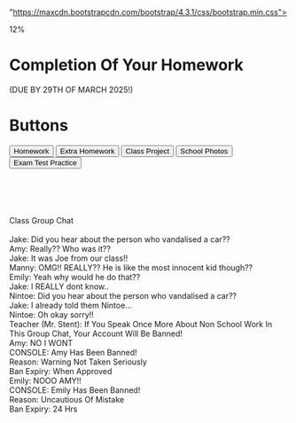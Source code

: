 <html>
  <head>

<title>Home Work Progress Bar </title>


<meta charset="utf-8">

<meta name="viewport" content="width=device-width, initial-scale=1">

<link rel="stylesheet" href=

"https://maxcdn.bootstrapcdn.com/bootstrap/4.3.1/css/bootstrap.min.css">


<script src=

"https://maxcdn.bootstrapcdn.com/bootstrap/4.3.1/js/bootstrap.min.js">

</script>

</head>
  <body>
    <div class="container">
      <div class="progress">
        <div class="progress-bar" style="width:12%">12%</div>
      </div>
    </div>
    <body style="text-allign:center;">
    <div class="jumbotron jumbptron-fluid">
      <div class="container">
        <h1 style="color:green">
         <h1>Completion Of Your Homework</h1>
        <p> (DUE BY 29TH OF MARCH 2025!) </p>
      </div>
    </div>
      <h1>Buttons</h2>
      <button type="button" class="btn btn-primary">Homework</button>
      <button type="button" class="btn btn-secondary">Extra Homework</button>
      <button type="button" class="btn btn-success">Class Project</button>
      <button type="button" class="btn btn-warning">School Photos</button>
      <button type="button" class="btn btn-danger">Exam Test Practice</button>
    </div>
      <br><br><br><br><br><br>
      <span class="badge badge-dark">Class Group Chat</span><br><br>
      <span class="badge badge-info">Jake: Did you hear about the person who vandalised a car??</span><br>
      <span class="badge badge-primary">Amy: Really?? Who was it??</span><br>
      <span class="badge badge-info">Jake: It was Joe from our class!!</span><br>
      <span class="badge badge-warning">Manny: OMG!! REALLY?? He is like the most innocent kid though??</span><br>
      <span class="badge badge-secondary">Emily: Yeah why would he do that??</span><br>
      <span class="badge badge-info">Jake: I REALLY dont know..</span><br>
      <span class="badge badge-success">Nintoe: Did you hear about the person who vandalised a car??</span><br>
      <span class="badge badge-info">Jake: I already told them Nintoe...</span><br>
      <span class="badge badge-success">Nintoe: Oh okay sorry!!</span><br>
      <span class="badge badge-dark">Teacher (Mr. Stent): If You Speak Once More About Non School Work In This Group Chat, Your Account Will Be Banned!</span><br>
      <span class="badge badge-primary">Amy: NO I WONT</span><br>
      <span class="badge badge-danger">CONSOLE: Amy Has Been Banned!</span><br>
      <span class="badge badge-danger">Reason: Warning Not Taken Seriously</span><br>
      <span class="badge badge-danger">Ban Expiry: When Approved</span><br>
      <span class="badge badge-secondary">Emily: NOOO AMY!!</span><br>
      <span class="badge badge-danger">CONSOLE: Emily Has Been Banned!</span><br>
      <span class="badge badge-danger">Reason: Uncautious Of Mistake</span><br>
      <span class="badge badge-danger">Ban Expiry: 24 Hrs</span><br>

